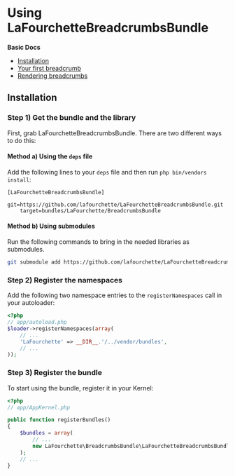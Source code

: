 Using LaFourchetteBreadcrumbsBundle
===================

**Basic Docs**

* [Installation](#installation)
* [Your first breadcrumb](#first-breadcrumb)
* [Rendering breadcrumbs](#rendering-breadcrumbs)

<a name="installation"></a>

## Installation

### Step 1) Get the bundle and the library

First, grab LaFourchetteBreadcrumbsBundle. There are two different ways
to do this:

#### Method a) Using the `deps` file

Add the following lines to your  `deps` file and then run `php bin/vendors
install`:

```
[LaFourchetteBreadcrumbsBundle]
    git=https://github.com/lafourchette/LaFourchetteBreadcrumbsBundle.git
    target=bundles/LaFourchette/BreadcrumbsBundle
```

#### Method b) Using submodules

Run the following commands to bring in the needed libraries as submodules.

```bash
git submodule add https://github.com/lafourchette/LaFourchetteBreadcrumbsBundle.git vendor/bundles/LaFourchette/BreadcrumbsBundle
```

### Step 2) Register the namespaces

Add the following two namespace entries to the `registerNamespaces` call
in your autoloader:

``` php
<?php
// app/autoload.php
$loader->registerNamespaces(array(
    // ...
    'LaFourchette' => __DIR__.'/../vendor/bundles',
    // ...
));
```

### Step 3) Register the bundle

To start using the bundle, register it in your Kernel:

``` php
<?php
// app/AppKernel.php

public function registerBundles()
{
    $bundles = array(
        // ...
        new LaFourchette\BreadcrumbsBundle\LaFourchetteBreadcrumbsBundle(),
    );
    // ...
}
```